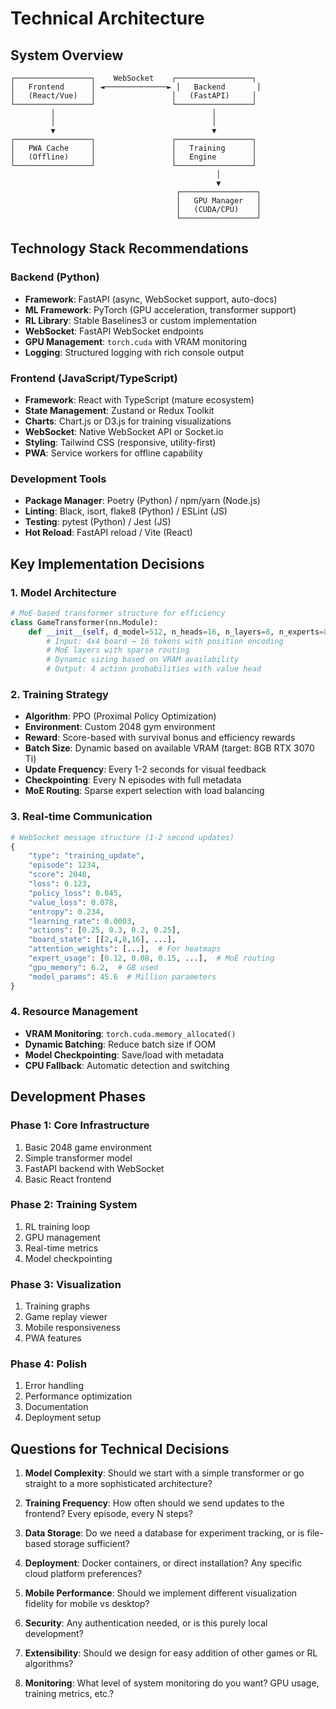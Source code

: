 # Technical Architecture

## System Overview

```
┌─────────────────┐    WebSocket    ┌─────────────────┐
│   Frontend      │ ◄──────────────► │   Backend       │
│   (React/Vue)   │                 │   (FastAPI)     │
└─────────────────┘                 └─────────────────┘
         │                                   │
         │                                   │
         ▼                                   ▼
┌─────────────────┐                 ┌─────────────────┐
│   PWA Cache     │                 │   Training      │
│   (Offline)     │                 │   Engine        │
└─────────────────┘                 └─────────────────┘
                                              │
                                              ▼
                                     ┌─────────────────┐
                                     │   GPU Manager   │
                                     │   (CUDA/CPU)    │
                                     └─────────────────┘
```

## Technology Stack Recommendations

### Backend (Python)
- **Framework**: FastAPI (async, WebSocket support, auto-docs)
- **ML Framework**: PyTorch (GPU acceleration, transformer support)
- **RL Library**: Stable Baselines3 or custom implementation
- **WebSocket**: FastAPI WebSocket endpoints
- **GPU Management**: `torch.cuda` with VRAM monitoring
- **Logging**: Structured logging with rich console output

### Frontend (JavaScript/TypeScript)
- **Framework**: React with TypeScript (mature ecosystem)
- **State Management**: Zustand or Redux Toolkit
- **Charts**: Chart.js or D3.js for training visualizations
- **WebSocket**: Native WebSocket API or Socket.io
- **Styling**: Tailwind CSS (responsive, utility-first)
- **PWA**: Service workers for offline capability

### Development Tools
- **Package Manager**: Poetry (Python) / npm/yarn (Node.js)
- **Linting**: Black, isort, flake8 (Python) / ESLint (JS)
- **Testing**: pytest (Python) / Jest (JS)
- **Hot Reload**: FastAPI reload / Vite (React)

## Key Implementation Decisions

### 1. Model Architecture
```python
# MoE-based transformer structure for efficiency
class GameTransformer(nn.Module):
    def __init__(self, d_model=512, n_heads=16, n_layers=8, n_experts=8, top_k=2):
        # Input: 4x4 board → 16 tokens with position encoding
        # MoE layers with sparse routing
        # Dynamic sizing based on VRAM availability
        # Output: 4 action probabilities with value head
```

### 2. Training Strategy
- **Algorithm**: PPO (Proximal Policy Optimization)
- **Environment**: Custom 2048 gym environment
- **Reward**: Score-based with survival bonus and efficiency rewards
- **Batch Size**: Dynamic based on available VRAM (target: 8GB RTX 3070 Ti)
- **Update Frequency**: Every 1-2 seconds for visual feedback
- **Checkpointing**: Every N episodes with full metadata
- **MoE Routing**: Sparse expert selection with load balancing

### 3. Real-time Communication
```python
# WebSocket message structure (1-2 second updates)
{
    "type": "training_update",
    "episode": 1234,
    "score": 2048,
    "loss": 0.123,
    "policy_loss": 0.045,
    "value_loss": 0.078,
    "entropy": 0.234,
    "learning_rate": 0.0003,
    "actions": [0.25, 0.3, 0.2, 0.25],
    "board_state": [[2,4,8,16], ...],
    "attention_weights": [...],  # For heatmaps
    "expert_usage": [0.12, 0.08, 0.15, ...],  # MoE routing
    "gpu_memory": 6.2,  # GB used
    "model_params": 45.6  # Million parameters
}
```

### 4. Resource Management
- **VRAM Monitoring**: `torch.cuda.memory_allocated()`
- **Dynamic Batching**: Reduce batch size if OOM
- **Model Checkpointing**: Save/load with metadata
- **CPU Fallback**: Automatic detection and switching

## Development Phases

### Phase 1: Core Infrastructure
1. Basic 2048 game environment
2. Simple transformer model
3. FastAPI backend with WebSocket
4. Basic React frontend

### Phase 2: Training System
1. RL training loop
2. GPU management
3. Real-time metrics
4. Model checkpointing

### Phase 3: Visualization
1. Training graphs
2. Game replay viewer
3. Mobile responsiveness
4. PWA features

### Phase 4: Polish
1. Error handling
2. Performance optimization
3. Documentation
4. Deployment setup

## Questions for Technical Decisions

1. **Model Complexity**: Should we start with a simple transformer or go straight to a more sophisticated architecture?

2. **Training Frequency**: How often should we send updates to the frontend? Every episode, every N steps?

3. **Data Storage**: Do we need a database for experiment tracking, or is file-based storage sufficient?

4. **Deployment**: Docker containers, or direct installation? Any specific cloud platform preferences?

5. **Mobile Performance**: Should we implement different visualization fidelity for mobile vs desktop?

6. **Security**: Any authentication needed, or is this purely local development?

7. **Extensibility**: Should we design for easy addition of other games or RL algorithms?

8. **Monitoring**: What level of system monitoring do you want? GPU usage, training metrics, etc.? 